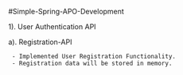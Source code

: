 #Simple-Spring-APO-Development


1). User Authentication API

   a). Registration-API

     - Implemented User Registration Functionality.
     - Registration data will be stored in memory.
     
